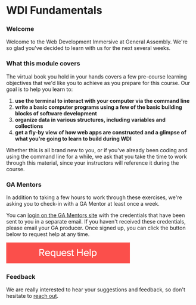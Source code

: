 # WDI Fundamentals


### Welcome

Welcome to the Web Development Immersive at General Assembly. We're so glad you've decided to learn with us for the next several weeks.

### What this module covers

The virtual book you hold in your hands covers a few pre-course learning objectives that we'd like you to achieve as you prepare for this course. Our goal is to help you learn to:

1. **use the terminal to interact with your computer via the command line**
2. **write a basic computer programs using a few of the basic building blocks of software development**
3. **organize data in various structures, including variables and collections**
4. **get a fly-by view of how web apps are constructed and a glimpse of what you're going to learn to build during WDI**

Whether this is all brand new to you, or if you've already been coding and using the command line for a while, we ask that you take the time to work through this material, since your instructors will reference it during the course.

### GA Mentors

In addition to taking a few hours to work through these exercises, we're asking you to check-in with a GA Mentor at least once a week.

You can [login on the GA Mentors site](https://ga.hackhands.com) with the credentials that have been sent to you in a separate email. If you haven't received these credentials, please email your GA producer. Once signed up, you can click the button below to request help at any time.

<a href="https://ga.hackhands.com"><img src="/images/request_help.png"></a>


### Feedback

We are really interested to hear your suggestions and feedback, so don't hesitate to [reach out](jdm@generalassemb.ly).
